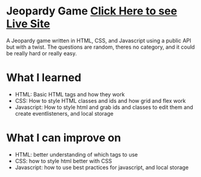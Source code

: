 # Jeopardy Game [Click Here to see Live Site](https://ben-ortiz.github.io/JeopardyWebApp/)
A Jeopardy game written in HTML, CSS, and Javascript using a public API but with a twist. The questions are random, theres no category, and it could be really hard or really easy.

# What I learned
- HTML: Basic HTML tags and how they work
- CSS: How to style HTML classes and ids and how grid and flex work
- Javascript: How to style html and grab ids and classes to edit them and create eventlisteners, and local storage

# What I can improve on
- HTML: better understanding of which tags to use
- CSS: how to style html better with CSS
- Javascript: how to use best practices for javascript, and local storage